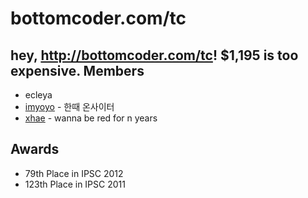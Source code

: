 bottomcoder.com/tc
==
hey, http://bottomcoder.com/tc! $1,195 is too expensive.
Members
--
- ecleya
- [imyoyo](http://community.topcoder.com/tc?module=MemberProfile&cr=15001291) - 한때 온사이터
- [xhae](http://community.topcoder.com/tc?module=MemberProfile&cr=22700610) - wanna be red for n years

Awards
--
- 79th Place in IPSC 2012
- 123th Place in IPSC 2011
